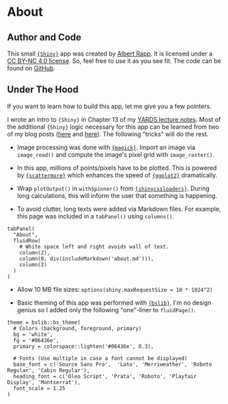 # About

## Author and Code
This small [`{Shiny}`](https://shiny.rstudio.com/) app was created by [Albert Rapp](https://albert-rapp.de/). 
It is licensed under a [CC BY-NC 4.0 license](https://creativecommons.org/licenses/by-nc/4.0/).
So, feel free to use it as you see fit.
The code can be found on [GitHub](https://github.com/AlbertRapp/Image-Thinner).

## Under The Hood
If you want to learn how to build this app, let me give you a few pointers.

I wrote an intro to `{Shiny}` in Chapter 13 of my [YARDS lecture notes](https://yards.albert-rapp.de/shiny-applications.html).
Most of the additional `{Shiny}` logic necessary for this app can be learned from two of my blog posts ([here](https://albert-rapp.de/post/2021-11-21-a-few-learnings-from-a-simple-shiny-app/) and [here](https://albert-rapp.de/post/2022-01-17-drawing-a-ggplot-interactively/)).
The following "tricks" will do the rest.

- Image processing was done with [`{magick}`](https://docs.ropensci.org/magick/). 
Import an image via `image_read()` and compute the image's pixel grid with `image_raster()`.


- In this app, millions of points/pixels have to be plotted. 
This is powered by [`{scattermore}`](https://github.com/exaexa/scattermore) which enhances the speed of [`{ggplot2}`](https://ggplot2.tidyverse.org/) dramatically.


- Wrap `plotOutput()` in `withSpinner()` from [`{shinycssloaders}`](https://github.com/daattali/shinycssloaders). During long calculations, this will inform the user that something is happening.


- To avoid clutter, long texts were added via Markdown files. 
For example, this page was included in a `tabPanel()` using `columns()`.

```
tabPanel(
  "About",
  fluidRow(
    # White space left and right avoids wall of text.
    column(2),
    column(8, div(includeMarkdown('about.md'))),
    column(2)
  )
)
```


- Allow 10 MB file sizes: `options(shiny.maxRequestSize = 10 * 1024^2)`


- Basic theming of this app was performed with [`{bslib}`](https://rstudio.github.io/bslib/). I'm no design genius so I added only the following "one"-liner to `fluidPage()`.

```
theme = bslib::bs_theme(
  # Colors (background, foreground, primary)
  bg = 'white', 
  fg = '#06436e', 
  primary = colorspace::lighten('#06436e', 0.3),
  
  # Fonts (Use multiple in case a font cannot be displayed)
  base_font = c('Source Sans Pro',  'Lato', 'Merriweather', 'Roboto Regular', 'Cabin Regular'),
  heading_font = c('Oleo Script', 'Prata', 'Roboto', 'Playfair Display', 'Montserrat'),
  font_scale = 1.25
)
```

<br>

